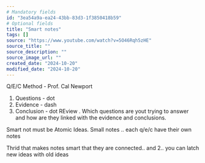 ```yaml
---
# Mandatory fields
id: "3ea54a9a-ea24-43bb-83d3-1f3850418b59"
# Optional fields
title: "Smart notes"
tags: []
source: "https://www.youtube.com/watch?v=5O46Rqh5zHE"
source_title: ""
source_description: ""
source_image_url: ""
created_date: "2024-10-20"
modified_date: "2024-10-20"
---
```

Q/E/C Method - Prof. Cal Newport
1. Questions - dot
2. Evidence - dash
3. Conclusion  - dot
REview . Which questions are yout trying to answer and how are they linked with the evidence and conclusions. 

Smart not must be Atomic Ideas. Small notes 
.. each q/e/c have their own notes

Thrid that makes notes smart that they are connected..
and 2.. you can latch new ideas with old ideas